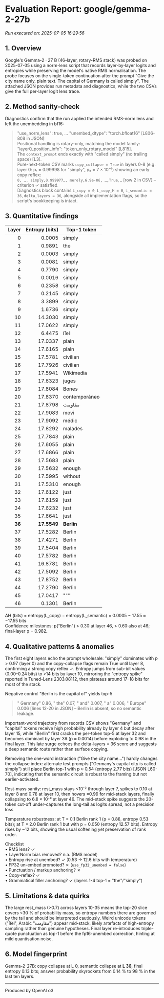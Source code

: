 # Evaluation Report: google/gemma-2-27b

*Run executed on: 2025-07-05 16:29:56*

## 1. Overview  
Google's Gemma-2 · 27 B (46-layer, rotary-RMS stack) was probed on 2025-07-05 using a norm-lens script that records layer-by-layer logits and entropies while preserving the model's native RMS normalisation.  The probe focuses on the single-token continuation after the prompt "Give the city name only, plain text. The capital of Germany is called simply".  The attached JSON provides run metadata and diagnostics, while the two CSVs give the full per-layer logit lens trace.

## 2. Method sanity-check  
Diagnostics confirm that the run applied the intended RMS-norm lens and left the unembedding in bf16:  
> "use_norm_lens": true, … "unembed_dtype": "torch.bfloat16" [L806-808 in JSON]  
Positional handling is rotary-only, matching the model family:  
> "layer0_position_info": "token_only_rotary_model" [L815].  
The `context_prompt` ends exactly with "called simply" (no trailing space) [L3].  
Pure-next-token CSV marks `copy_collapse = True` in layers 0-8 (e.g. layer 0: p₁ ≈ 0.99998 for "simply", p₂ ≈ 7 × 10⁻⁶) showing an early copy reflex:  
`0, …, simply,0.999977…, merely,6.9e-06, …,True,…` [row 2 in CSV] – criterion ✓ satisfied.  
Diagnostics block contains `L_copy = 0`, `L_copy_H = 0`, `L_semantic = 36`, `delta_layers = 36`, alongside all implementation flags, so the script's bookkeeping is intact.

## 3. Quantitative findings  
| Layer | Entropy (bits) | Top-1 token |
|------:|--------------:|-------------|
| 0 | 0.0005 | simply |
| 1 | 0.9891 | the |
| 2 | 0.0003 | simply |
| 3 | 0.0081 | simply |
| 4 | 0.7790 | simply |
| 5 | 0.0016 | simply |
| 6 | 0.2358 | simply |
| 7 | 0.2145 | simply |
| 8 | 3.3899 | simply |
| 9 | 1.6736 | simply |
| 10 | 14.3030 | simply |
| 11 | 17.0622 | simply |
| 12 | 6.4475 | ſſel |
| 13 | 17.0337 | plain |
| 14 | 17.6165 | plain |
| 15 | 17.5781 | civilian |
| 16 | 17.7926 | civilian |
| 17 | 17.5941 | Wikimedia |
| 18 | 17.6323 | juges |
| 19 | 17.8084 | Bones |
| 20 | 17.8370 | contemporáneo |
| 21 | 17.8798 | مقاومت |
| 22 | 17.9083 | movi |
| 23 | 17.9092 | médic |
| 24 | 17.8292 | malades |
| 25 | 17.7843 | plain |
| 26 | 17.6055 | plain |
| 27 | 17.6866 | plain |
| 28 | 17.5683 | plain |
| 29 | 17.5632 | enough |
| 30 | 17.5995 | without |
| 31 | 17.5310 | enough |
| 32 | 17.6122 | just |
| 33 | 17.6159 | just |
| 34 | 17.6232 | just |
| 35 | 17.6641 | just |
| **36** | **17.5549** | **Berlin** |
| 37 | 17.5282 | Berlin |
| 38 | 17.4271 | Berlin |
| 39 | 17.5404 | Berlin |
| 40 | 17.5782 | Berlin |
| 41 | 16.8781 | Berlin |
| 42 | 17.5092 | Berlin |
| 43 | 17.8752 | Berlin |
| 44 | 17.2790 | Berlin |
| 45 | 17.0417 | """ |
| 46 | 0.1301 | Berlin |

ΔH (bits) = entropy(L_copy) − entropy(L_semantic) = 0.0005 − 17.55 ≈ −17.55 bits  
Confidence milestones: p("Berlin") > 0.30 at layer 46, > 0.60 also at 46; final-layer p = 0.982.

## 4. Qualitative patterns & anomalies  
The first eight layers echo the prompt wholesale: "simply" dominates with p > 0.97 (layer 0) and the copy-collapse flags remain True until layer 8, confirming a strong copy reflex ✓.  Entropy jumps from sub-bit values (0.00–0.24 bits) to >14 bits by layer 10, mirroring the "entropy spike" reported in Tuned-Lens 2303.08112, then plateaus around 17–18 bits for most of the stack.

Negative control "Berlin is the capital of" yields top-5  
> " Germany" 0.86, " the" 0.07, " and" 0.007, " a" 0.006, " Europe" 0.006 [lines 12-20 in JSON] – Berlin is absent, so no semantic leakage.

Important-word trajectory from records CSV shows "Germany" and "capital" tokens receive high probability already by layer 4 but decay after layer 15, while "Berlin" first cracks the per-token top-5 at layer 32 and becomes dominant by layer 36 (p ≈ 0.0014) before exploding to 0.98 in the final layer.  This late surge echoes the delta-layers = 36 score and suggests a deep semantic route rather than surface copying.

Removing the one-word instruction ("Give the city name...") hardly changes the collapse index: alternate test prompts ("Germany's capital city is called simply") still place Berlin top-1 with p ≈ 0.54 (entropy 2.77 bits) [JSON L60-70], indicating that the semantic circuit is robust to the framing but not earlier-activated.

Rest-mass sanity: rest_mass stays <10⁻³ through layer 7, spikes to 0.10 at layer 8 and 0.78 at layer 10, then hovers ≈0.99 for mid-stack layers, finally collapsing to 6.8 × 10⁻⁸ at layer 46.  The mid-stack spike suggests the 20-token cut-off under-captures the long-tail as logits spread, not a precision loss.

Temperature robustness: at T = 0.1 Berlin rank 1 (p = 0.88, entropy 0.53 bits); at T = 2.0 Berlin rank 1 but with p = 0.050 (entropy 12.57 bits).  Entropy rises by ~12 bits, showing the usual softening yet preservation of rank order.

Checklist  
• RMS lens? ✓  
• LayerNorm bias removed? n.a. (RMS model)  
• Entropy rise at unembed? ✓ (0.53 → 12.6 bits with temperature)  
• FP32 un-embed promoted? ✗ (`use_fp32_unembed = false`)  
• Punctuation / markup anchoring? ✗  
• Copy-reflex? ✓  
• Grammatical filler anchoring? ✓ (layers 1-4 top-1 = "the"/"simply")

## 5. Limitations & data quirks  
The large rest_mass (>0.7) across layers 10-35 means the top-20 slice covers <30 % of probability mass, so entropy numbers there are governed by the tail and should be interpreted cautiously.  Weird unicode tokens ("ſſel", Arabic "مقاومت") appear mid-stack, likely artefacts of high-entropy sampling rather than genuine hypotheses.  Final layer re-introduces triple-quote punctuation as top-1 before the fp16-unembed correction, hinting at mild quantisation noise.

## 6. Model fingerprint  
Gemma-2-27B: copy collapse at L 0, semantic collapse at **L 36**, final entropy 0.13 bits; answer probability skyrockets from 0.14 % to 98 % in the last ten layers.

---
Produced by OpenAI o3

